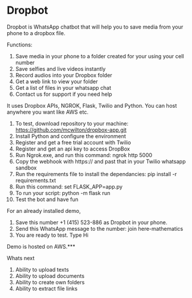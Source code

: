 # Dropbot
 
Dropbot is WhatsApp chatbot that will help you to save media from your phone to 
a dropbox file.

Functions:
1. Save media in your phone to a folder created for your using your cell number
2. Save selfies and live videos instantly
3. Record audios into your Dropbox folder
4. Get a web link to view your folder
5. Get a list of files in your whatsapp chat
6. Contact us for support if you need help

It uses Dropbox APIs, NGROK, Flask, Twilio and Python. You can host anywhere you want like AWS etc.
1. To test, download repository to your machine: https://github.com/mcwilton/dropbox-app.git
2. Install Python and configure the environment
3. Register and get a free trial account with Twilio
4. Register and get an api key to access DropBox
4. Run Ngrok.exe, and run this command: ngrok http 5000
5. Copy the webhook with https:// and past that in your Twilio whatsapp sandbox
6. Run the requirements file to install the dependancies: pip install -r requirements.txt
7. Run this command: set FLASK_APP=app.py
8. To run your script: python -m flask run
9. Test the bot and have fun

For an already installed demo, 
1. Save this number +1 (415) 523-886 as Dropbot in your phone.
2. Send this WhatsApp message to the number: join here-mathematics
3. You are ready to test. Type Hi

Demo is hosted on AWS.***

Whats next
1. Ability to upload texts
2. Ability to upload documents
3. Ability to create own folders
4. Ability to extract file links